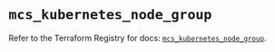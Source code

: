 # `mcs_kubernetes_node_group`

Refer to the Terraform Registry for docs: [`mcs_kubernetes_node_group`](https://registry.terraform.io/providers/mailrucloudsolutions/mcs/0.6.14/docs/resources/kubernetes_node_group).

